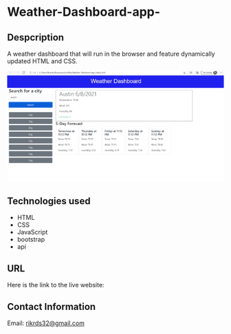 # Weather-Dashboard-app-

## Despcription

A weather dashboard that will run in the browser and feature dynamically updated HTML and CSS.

![wehater-app-demo](./images/weather-app.png)

## Technologies used

* HTML
* CSS
* JavaScript
* bootstrap
* api

## URL

Here is the link to the live website:



## Contact Information

Email: rikrds32@gmail.com

